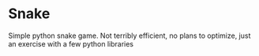 # Snake
Simple python snake game. Not terribly efficient, no plans to optimize, just an exercise with a few python libraries
